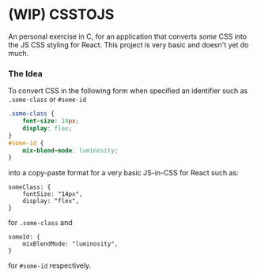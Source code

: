 # (WIP) CSSTOJS

An personal exercise in C, for an application that converts _some_ CSS into the JS CSS styling for React.
This project is very basic and doesn't yet do much.

### The Idea

To convert CSS in the following form when specified an identifier such as `.some-class` or `#some-id`

```css
.some-class {
	font-size: 14px;
	display: flex;
}
#some-id {
	mix-blend-mode: luminosity;
}
```

into a copy-paste format for a very basic JS-in-CSS for React such as:

```JSS
someClass: {
    fontSize: "14px",
    display: "flex",
}
```

for `.some-class` and

```JSS
someId: {
    mixBlendMode: "luminosity",
}
```

for `#some-id` respectively.
